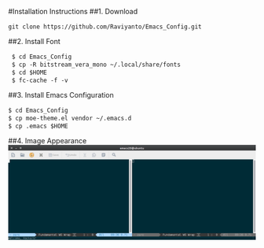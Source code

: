 #Installation Instructions
##1. Download

	git clone https://github.com/Raviyanto/Emacs_Config.git

##2. Install Font
	 
	 $ cd Emacs_Config
	 $ cp -R bitstream_vera_mono ~/.local/share/fonts
	 $ cd $HOME
	 $ fc-cache -f -v
	
##3. Install Emacs Configuration

	$ cd Emacs_Config
	$ cp moe-theme.el vendor ~/.emacs.d
	$ cp .emacs $HOME

##4. Image Appearance 
![Image Startup](https://github.com/Raviyanto/Emacs_Config/blob/master/screenshot_emacs.png  "Startup Emacs")
